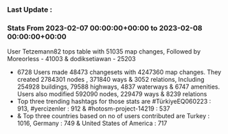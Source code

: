 ### Last Update :

### Stats From 2023-02-07 00:00:00+00:00 to 2023-02-08 00:00:00+00:00

User Tetzemann82 tops table with 51035 map changes, Followed by Moreorless - 41003 & dodiksetiawan - 25203
- 6728 Users made 48473 changesets with 4247360 map changes. They created 2784301 nodes , 371840 ways & 3052 relations, Including 254928 buildings, 79588 highways, 4837 waterways & 6747 amenities. Users also modified 592090 nodes, 229479 ways & 8239 relations
- Top three trending hashtags for those stats are #TürkiyeEQ060223 : 913, #yercizenler : 912 & #hotosm-project-14219 : 537
-  & Top three countries based on no of users contributed are Turkey : 1016, Germany : 749 & United States of America : 717

